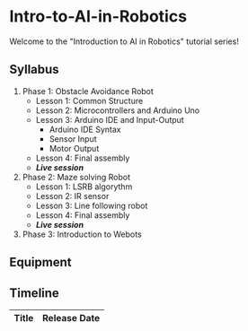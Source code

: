 # Intro-to-AI-in-Robotics

Welcome to the "Introduction to AI in Robotics" tutorial series!

## Syllabus

1. Phase 1: Obstacle Avoidance Robot
   - Lesson 1: Common Structure
   - Lesson 2: Microcontrollers and Arduino Uno
   - Lesson 3: Arduino IDE and Input-Output
     - Arduino IDE Syntax
     - Sensor Input
     - Motor Output
   - Lesson 4: Final assembly
   - ***Live session***
2. Phase 2: Maze solving Robot
   - Lesson 1: LSRB algorythm
   - Lesson 2: IR sensor
   - Lesson 3: Line following robot
   - Lesson 4: Final assembly
   - ***Live session***
3. Phase 3: Introduction to Webots

## Equipment

## Timeline

| Title | Release Date |
| --- | --- |
